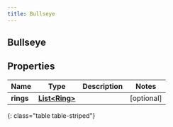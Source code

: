 ```yaml
---
title: Bullseye
---
```

## Bullseye


## Properties

| Name | Type | Description | Notes |
| ------------ | ------------- | ------------- | ------------- |
| **rings** | <!----><!---->[**List&lt;Ring&gt;**](Ring.html)<!----> |  |  [optional] |
{: class="table table-striped"}



